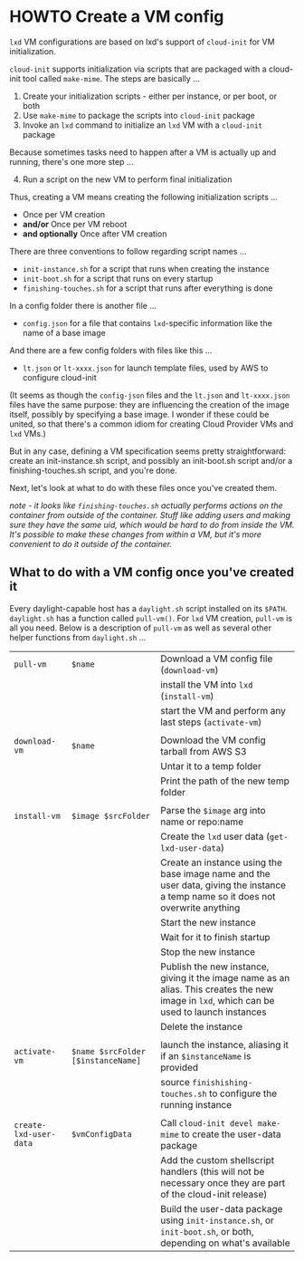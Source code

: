 # HOWTO Create a VM config

`lxd` VM configurations are based on lxd's support of `cloud-init` for VM initialization.

`cloud-init` supports initialization via scripts that are packaged with a cloud-init tool called `make-mime`. The steps are basically ...
1. Create your initialization scripts - either per instance, or per boot, or both
1. Use `make-mime` to package the scripts into `cloud-init` package
1. Invoke an `lxd` command to initialize an `lxd` VM with a `cloud-init` package

Because sometimes tasks need to happen after a VM is actually up and running, there's one more step ...

4. Run a script on the new VM to perform final initialization

Thus, creating a VM means creating the following initialization scripts ...
- Once per VM creation
- **and/or** Once per VM reboot
- **and optionally** Once after VM creation

There are three conventions to follow regarding script names ...
- `init-instance.sh` for a script that runs when creating the instance
- `init-boot.sh` for a script that runs on every startup
- `finishing-touches.sh` for a script that runs after everything is done

In a config folder there is another file ...
- `config.json` for a file that contains `lxd`-specific information like the name of a base image 

And there are a few config folders with files like this ...
- `lt.json` or `lt-xxxx.json` for launch template files, used by AWS to configure cloud-init

(It seems as though the `config-json` files and the `lt.json` and `lt-xxxx.json` files have the same purpose: they are influencing the creation of the image itself, possibly by specifying a base image. I wonder if these could be united, so that there's a common idiom for creating Cloud Provider VMs and `lxd` VMs.)

But in any case, defining a VM specification seems pretty straightforward: create an init-instance.sh script, and possibly an init-boot.sh script and/or a finishing-touches.sh script, and you're done.

Next, let's look at what to do with these files once you've created them.

_note - it looks like `finishing-touches.sh` actually performs actions on the container from outside of the container. Stuff like adding users and making sure they have the same uid, which would be hard to do from inside the VM. It's possible to make these changes from within a VM, but it's more convenient to do it outside of the container._
## What to do with a VM config once you've created it

Every daylight-capable host has a `daylight.sh` script installed on its `$PATH`. `daylight.sh` has a function called `pull-vm()`. For `lxd` VM creation, `pull-vm` is all you need. Below is a description of `pull-vm` as well as several other helper functions from `daylight.sh` ...    

|  |  | |
| --- | --- | --- |
| `pull-vm` | `$name` | Download a VM config file (`download-vm`)
| | | install the VM into `lxd` (`install-vm`) |
| | | start the VM and perform any last steps (`activate-vm`) ||
|  |  | |
| `download-vm` | `$name` | Download the VM config tarball from AWS S3 |
| | | Untar it to a temp folder | 
| | | Print the path of the new temp folder |
|  |  | |
| `install-vm` | `$image $srcFolder` | Parse the `$image` arg into name or repo:name |
| | | Create the `lxd` user data (`get-lxd-user-data`) 
| | | Create an instance using the base image name and the user data, giving the instance a temp name so it does not overwrite anything |
| | | Start the new instance
| | | Wait for it to finish startup
| | | Stop the new instance
| | | Publish the new instance, giving it the image name as an alias. This creates the new image in `lxd`, which can be used to launch instances
| | | Delete the instance
|  |  | |
| `activate-vm` | `$name $srcFolder [$instanceName]` | launch the instance, aliasing it if an `$instanceName` is provided
| | | source `finishishing-touches.sh` to configure the running instance
|  |  | |
| `create-lxd-user-data` | `$vmConfigData` | Call `cloud-init devel make-mime` to create the user-data package
| | | Add the custom shellscript handlers (this will not be necessary once they are part of the cloud-init release)
| | | Build the user-data package using `init-instance.sh`, or `init-boot.sh`, or both, depending on what's available

